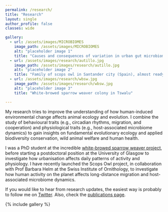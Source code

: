 ```yaml
---
permalink: /research/
title: "Research"
layout: single
author_profile: false
classes: wide

gallery:
  - url: /assets/images/MICROBIOMES
    image_path: /assets/images/MICROBIOMES
    alt: "placeholder image 1"
    title: "Causes and consequences of variation in urban gut microbiomes"
  - url: /assets/images/research/autillo.jpg
    image_path: /assets/images/research/autillo.jpg
    alt: "placeholder image 2"
    title: "Family of scops owl in Santander city (Spain), almost ready to travel to Africa"
  - url: /assets/images/research/wbsw.jpg
    image_path: /assets/images/research/wbsw.jpg
    alt: "placeholder image 3"
    title: "White-browed sparrow weaver colony in Tswalu"

---
```


My research tries to improve the understanding of how human-induced environmental change affects animal ecology and evolution. I combine the study of behavioural traits (e.g., circadian rhythms, migration, and cooperation) and physiological traits (e.g., host-associated microbiome dynamics) to gain insights on fundamental evolutionary ecology and applied biodiversity conservation, wild animal welfare and human health.

I was a PhD student at the incredible [white-browed sparrow weaver project](http://www.animalsocieties.org/sparrowweaverproject), before starting a postdoctoral position at the University of Glasgow to investigate how urbanisation affects daily patterns of activity and physiology. I have recently launched the Scops Owl project, in collaboration with Prof Barbara Helm at the Swiss Institute of Ornithology, to investigate how human activity on the planet affects long-distance migration and host-associated microbiome dynamics.

If you would like to hear from research updates, the easiest way is probably to follow me on [Twitter](https://twitter.com/p_capi). Also, check the [publications page](https://pablocapilla.github.io/publications/).

{% include gallery %}
